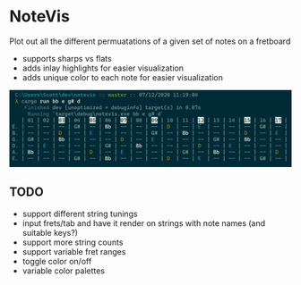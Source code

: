# NoteVis

Plot out all the different permuatations of a given set of notes on a fretboard

* supports sharps vs flats
* adds inlay highlights for easier visualization
* adds unique color to each note for easier visualization

![demo image](demo/demo.PNG)

## TODO

* support different string tunings
* input frets/tab and have it render on strings with note names (and suitable keys?)
* support more string counts
* support variable fret ranges
* toggle color on/off
* variable color palettes
